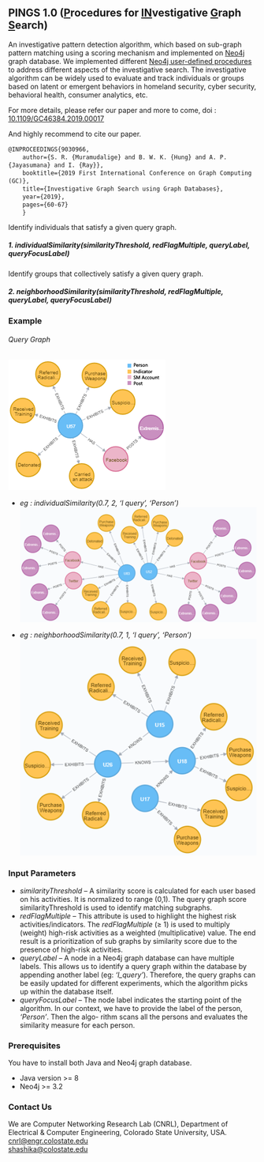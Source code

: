 ## PINGS 1.0 (<u>P</u>rocedures for <u>IN</u>vestigative <u>G</u>raph <u>S</u>earch)

An investigative pattern detection algorithm, which based on sub-graph pattern matching using a scoring mechanism and implemented on [Neo4j](https://neo4j.com) graph database.
We implemented different [Neo4j user-defined procedures](https://neo4j.com/docs/java-reference/current/extending-neo4j/procedures-and-functions/procedures/) 
to address different aspects of the investigative search. The investigative algorithm can be widely used to evaluate
 and track individuals or groups based on latent or emergent behaviors
  in homeland security, cyber security, behavioral health, consumer analytics, etc. 

For more details, please refer our paper and more to come, 
 doi : [10.1109/GC46384.2019.00017]("https://doi.org/10.1109/GC46384.2019.00017)

And highly recommend to cite our paper. 
```{
@INPROCEEDINGS{9030966,
    author={S. R. {Muramudalige} and B. W. K. {Hung} and A. P. {Jayasumana} and I. {Ray}},
    booktitle={2019 First International Conference on Graph Computing (GC)}, 
    title={Investigative Graph Search using Graph Databases}, 
    year={2019},
    pages={60-67}
    }
```

Identify individuals that satisfy a given query graph. 
##### 1. individualSimilarity(similarityThreshold, redFlagMultiple, queryLabel, queryFocusLabel)

Identify groups that collectively satisfy a given query graph. 
##### 2. neighborhoodSimilarity(similarityThreshold, redFlagMultiple, queryLabel, queryFocusLabel)

### Example

###### Query Graph

![title](query_graph.png)

- *eg : individualSimilarity(0.7, 2, ‘l query’, ‘Person’)*
![title](inexact_7.png)

- *eg : neighborhoodSimilarity(0.7, 1, ‘l query’, ‘Person’)*
![title](neighbour_inexact.png)

### Input Parameters

- *similarityThreshold* – A similarity score is calculated for each user based on his activities. It is normalized to range (0,1). 
The query graph score similarityThreshold is used to identify matching subgraphs.
- *redFlagMultiple* – This attribute is used to highlight the highest risk activities/indicators. 
The *redFlagMultiple* (≥ 1) is used to multiply (weight) high-risk activities as a weighted (multiplicative) value.
 The end result is a prioritization of sub graphs by similarity score due to the presence of high-risk activities.
- *queryLabel* – A node in a Neo4j graph database can have multiple labels. 
This allows us to identify a query graph within the database by appending another label (eg: *‘l_query’*). 
Therefore, the query graphs can be easily updated for different experiments, which the algorithm picks up within the database itself.
- *queryFocusLabel* – The node label indicates the starting point of the algorithm. In our context, we have to provide the 
label of the person, *‘Person’*. Then the algo- rithm scans all the persons and evaluates the similarity measure for each person.


### Prerequisites

You have to install both Java and Neo4j graph database. 
- Java version >= 8
- Neo4j >= 3.2


### Contact Us
We are Computer Networking Research Lab (CNRL), Department of Electrical & Computer Engineering, Colorado State University, USA.\
[cnrl@engr.colostate.edu](mailto:cnrl@engr.colostate.edu) \
[shashika@colostate.edu](mailto:shashika@colostate.edu)
